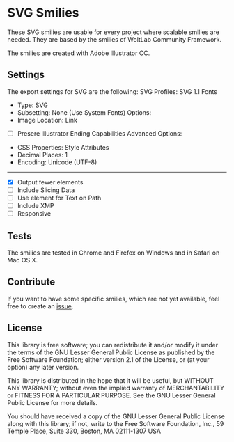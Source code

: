 SVG Smilies
===========

These SVG smilies are usable for every project where scalable smilies are needed. They are based by the smilies of WoltLab Community Framework.

The smilies are created with Adobe Illustrator CC.

Settings
--------

The export settings for SVG are the following:
SVG Profiles: SVG 1.1
Fonts
  - Type: SVG
  - Subsetting: None (Use System Fonts)
Options:
  - Image Location: Link
  - [ ] Presere Illustrator Ending Capabilities
Advanced Options:
  - CSS Properties: Style Attributes
  - Decimal Places: 1
  - Encoding: Unicode (UTF-8)

---

- [x] Output fewer <tspan> elements
- [ ] Include Slicing Data
- [ ] Use <textPath> element for Text on Path
- [ ] Include XMP
- [ ] Responsive

Tests
-----

The smilies are tested in Chrome and Firefox on Windows and in Safari on Mac OS X.

Contribute
----------

If you want to have some specific smilies, which are not yet available, feel free to create an [issue](https://git.kittmedia.com/free/svg-smilies/issues).

License
-------

This library is free software; you can redistribute it and/or
modify it under the terms of the GNU Lesser General Public License
as published by the Free Software Foundation; either version 2.1
of the License, or (at your option) any later version.

This library is distributed in the hope that it will be useful,
but WITHOUT ANY WARRANTY; without even the implied warranty of
MERCHANTABILITY or FITNESS FOR A PARTICULAR PURPOSE. See the GNU
Lesser General Public License for more details.

You should have received a copy of the GNU Lesser General Public
License along with this library; if not, write to the Free Software
Foundation, Inc., 59 Temple Place, Suite 330, Boston, MA 02111-1307 USA
